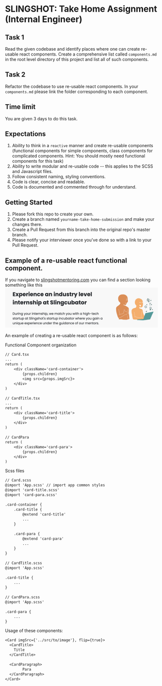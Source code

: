 # SLINGSHOT: Take Home Assignment (Internal Engineer)

## Task 1

Read the given codebase and identify places where one can create re-usable react components.
Create a comprehensive list called `components.md` in the root level directory of this project and list all of such components.

## Task 2

Refactor the codebase to use re-usable react components. In your `components.md` please link the folder corresponding to each component.

## Time limit

You are given 3 days to do this task.

## Expectations

1. Ability to think in a `reactive` manner and create re-usable components (functional components for simple components, class components for complicated components. Hint: You should mostly need functional components for this task)
2. Ability to write modular and re-usable code -- this applies to the SCSS and Javascript files.
3. Follow consistent naming, styling conventions.
4. Code is clear, concise and readable.
5. Code is documented and commented through for understand.

## Getting Started

1. Please fork this repo to create your own.
2. Create a branch named `yourname-take-home-submission` and make your changes there.
3. Create a Pull Request from this branch into the original repo's master branch.
4. Please notify your interviewer once you've done so with a link to your Pull Request.

## Example of a re-usable react functional component.

If you navigate to [slingshotmentoring.com](slingshotmentoring.com) you can find a section looking something like this
![Sample React component](./sampleComponent.png)

An example of creating a re-usable react component is as follows:

Functional Component organization

```
// Card.tsx
...
return (
    <div className='card-container'>
        {props.children}
        <img src={props.imgSrc}>
    </div>
)

// CardTitle.tsx
...
return (
    <div className='card-title'>
        {props.children}
    </div>
)

// CardPara
return (
    <div className='card-para'>
        {props.children}
    </div>
)
```

Scss files

```
// Card.scss
@import 'App.scss' // import app common styles
@import 'card-title.scss'
@import 'card-para.scss'

.card-container {
    .card-title {
        @extend 'card-title'
        ...
    }

    .card-para {
        @extend 'card-para'
        ...
    }
}

// CardTitle.scss
@import 'App.scss'

.card-title {
    ...
}

// CardPara.scss
@import 'App.scss'

.card-para {
    ...
}
```

Usage of these components:

```
<Card imgSrc={'../src/to/image'}, flip={true}>
  <CardTitle>
	Title
  </CardTitle>

  <CardParagraph>
        Para
  </CardParagraph>
</Card>
```
